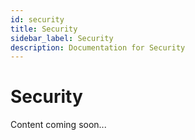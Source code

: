 ```yaml
---
id: security
title: Security
sidebar_label: Security
description: Documentation for Security
---
```


# Security

Content coming soon...
